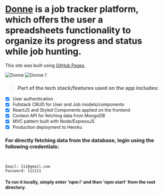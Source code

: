 # [Donne](https://donne9.herokuapp.com/landing) is a job tracker platform, which offers the user a spreadsheets functionality to organize its progress and status while job hunting.

This site was built using [GitHub Pages](https://pages.github.com/).



![Donne](https://user-images.githubusercontent.com/28878478/167715752-62a8c348-ba8c-4896-8807-ded1881e3486.png)
![Donne 1](https://user-images.githubusercontent.com/28878478/167715761-aa8b924a-12de-4166-8b58-764115dec450.png)
<p>

> <h3>Part of the tech stack/features used on the app includes:</h3>

- [x] User authentication
- [x] Fullstack CRUD for User and Job models/components
- [x] ReactJS and Styled Components applied on the frontend
- [x] Context API for fetching data from MongoDB
- [x] MVC pattern built with Node/ExpressJS
- [x] Production deployment to Heroku

<h3>For directly fetching data from the database, login using the following credentials:</h3>
<br>


```
Email: 111@gmail.com
Password: 111111
```

<h4>To run it locally, simply enter 'npm i' and then 'npm start' from the root directory.</h4>
